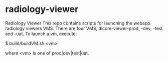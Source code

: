 # radiology-viewer
Radiology Viewer
This repo contains scripts for launching the webapp radiology viewers VMS. There are four VMS, dicom-viewer-prod, -dev, -test and -uat. To launch a vm, execute:

  $ build/buildVM.sh \<vm\>

where \<vm\> is one of prod|dev|test|uat.
